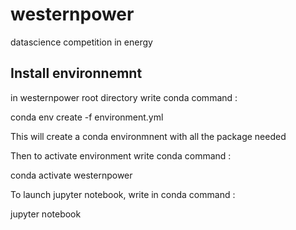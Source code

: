 # westernpower

datascience competition  in energy

## Install environnemnt

in westernpower root directory write conda command :

conda env create -f environment.yml

This will create a conda environmnent with all the package needed

Then to activate environment write conda command :

conda activate westernpower

To launch jupyter notebook, write in conda command :

jupyter notebook
